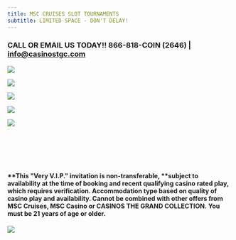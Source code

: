 ```yaml
---
title: MSC CRUISES SLOT TOURNAMENTS
subtitle: LIMITED SPACE - DON'T DELAY!
---
```

### **CALL OR EMAIL US TODAY!!  866-818-COIN (2646) | info@casinostgc.com**

![](/uploads/msc-call-to-action-2.jpg)

![](/uploads/msc-slot-tournaments-events.jpg)

![](/uploads/2023-02-06-seascape-tournaments.jpg)

![](/uploads/msc-meraviglia-from-pc-tournaments.jpg)

![](/uploads/2023-02-06-meraviglia-departing-nyc-slot-tournaments.jpg)

![]()

![]()

![]()

![]()

![]()

![]()

#### \*\*This "Very V.I.P." invitation is non-transferable, \*\*subject to availability at the time of booking and recent qualifying casino rated play, which requires verification. Accommodation type based on quality of casino play and availability. Cannot be combined with other offers from MSC Cruises, MSC Casino or CASINOS THE GRAND COLLECTION. You must be 21 years of age or older.  

![](/uploads/2022-ctgc-here-there-everywhere.png)

![]()

![]()